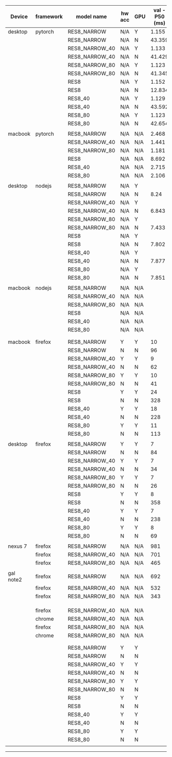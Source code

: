 | Device  |framework |    model name    | hw acc |  GPU  | val - P50  (ms) | val - P99  (ms) | val-acc (%) | test - P50  (ms) | val - P99  (ms) | test-acc (%) | notes                                                                 |
|---------|----------|------------------|--------|-------|-----------------|-----------------|-------------|------------------|-----------------|--------------|-----------------------------------------------------------------------|
| desktop | pytorch  | RES8_NARROW      | N/A    | Y     | 1.155           | 1.5432          | 91.10       | 1.156            | 1.442           | 91.19        |                                                                       |
|         |          | RES8_NARROW      | N/A    | N     | 43.359          | 67.245          | 91.10       | 43.551           | 67.366          | 91.19        |                                                                       |
|         |          | RES8_NARROW_40   | N/A    | Y     | 1.133           | 1.498           | 90.03       | 1.142            | 1.53            | 91.00        |                                                                       |
|         |          | RES8_NARROW_40   | N/A    | N     | 41.429          | 66.6311         | 90.03       | 41.658           | 66.83           | 91.00        |                                                                       |
|         |          | RES8_NARROW_80   | N/A    | Y     | 1.123           | 2.076           | 85.76       | 1.12             | 1.349           | 85.83        |                                                                       |
|         |          | RES8_NARROW_80   | N/A    | N     | 41.345          | 66.77           | 85.76       | 40.155           | 66.599          | 85.83        |                                                                       |
|         |          | RES8             | N/A    | Y     | 1.152           | 1.915           | 94.62       | 1.162            | 1.753           | 94.34        |                                                                       |
|         |          | RES8             | N/A    | N     | 12.834          | 67.382          | 94.62       | 12.695           | 66.576          | 94.34        |                                                                       |
|         |          | RES8_40          | N/A    | Y     | 1.129           | 1.882           | 94.07       | 1.129            | 1.7966          | 94.18        |                                                                       |
|         |          | RES8_40          | N/A    | N     | 43.592          | 66.896          | 94.07       | 43.637           | 66.921          | 94.18        |                                                                       |
|         |          | RES8_80          | N/A    | Y     | 1.123           | 1.175           | 91.29       | 1.129            | 1.199           | 91.29        |                                                                       |
|         |          | RES8_80          | N/A    | N     | 42.654          | 66.770          | 91.29       | 42.666           | 66.73           | 91.29        |                                                                       |
|         |          |                  |        |       |                 |                 |             |                  |                 |              |                                                                       |
| macbook | pytorch  | RES8_NARROW      | N/A    | N/A   | 2.468           | 3.586           | 90.87       | 2.457            | 2.987           | 91.16        |                                                                       |
|         |          | RES8_NARROW_40   | N/A    | N/A   | 1.441           | 2.574           | 89.93       | 1.344            | 2.692           | 90.84        |                                                                       |
|         |          | RES8_NARROW_80   | N/A    | N/A   | 1.181           | 2.331           | 85.82       | 1.178            | 1.786           | 85.64        |                                                                       |
|         |          | RES8             | N/A    | N/A   | 8.692           | 9.615           | 94.66       | 8.706            | 10.55           | 94.15        |                                                                       |
|         |          | RES8_40          | N/A    | N/A   | 2.715           | 5.389           | 94.17       | 2.706            | 4.631           | 93.79        |                                                                       |
|         |          | RES8_80          | N/A    | N/A   | 2.106           | 3.422           | 91.45       | 2.082            | 2.239           | 91.36        |                                                                       |
|         |          |                  |        |       |                 |                 |             |                  |                 |              |                                                                       |
| desktop | nodejs   | RES8_NARROW      | N/A    | Y     |                 |                 |             |                  |                 |              |                                                                       |
|         |          | RES8_NARROW      | N/A    | N     | 8.24            | 12.947          | 90.77       | 7.318            | 11.308          | 91.36        |                                                                       |
|         |          | RES8_NARROW_40   | N/A    | Y     |                 |                 |             |                  |                 |              |                                                                       |
|         |          | RES8_NARROW_40   | N/A    | N     | 6.843           | 10.413          | 89.80       | 7.41             | 11.61           | 90.19        |                                                                       |
|         |          | RES8_NARROW_80   | N/A    | Y     |                 |                 |             |                  |                 |              |                                                                       |
|         |          | RES8_NARROW_80   | N/A    | N     | 7.433           | 11.247          | 85.95       | 7.634            | 11.251          | 85.51        |                                                                       |
|         |          | RES8             | N/A    | Y     |                 |                 |             |                  |                 |              |                                                                       |
|         |          | RES8             | N/A    | N     | 7.802           | 25.811          | 94.40       | 8.071            | 25.54           | 93.99        |                                                                       |
|         |          | RES8_40          | N/A    | Y     |                 |                 |             |                  |                 |              |                                                                       |
|         |          | RES8_40          | N/A    | N     | 7.877           | 13.167          | 93.70       | 7.969            | 12.543          | 94.28        |                                                                       |
|         |          | RES8_80          | N/A    | Y     |                 |                 |             |                  |                 |              |                                                                       |
|         |          | RES8_80          | N/A    | N     | 7.851           | 12.014          | 90.26       | 8.219            | 12.803          | 90.80        |                                                                       |
|         |          |                  |        |       |                 |                 |             |                  |                 |              |                                                                       |
| macbook | nodejs   | RES8_NARROW      | N/A    | N/A   |                 |                 |             |                  |                 |              |                                                                       |
|         |          | RES8_NARROW_40   | N/A    | N/A   |                 |                 |             |                  |                 |              |                                                                       |
|         |          | RES8_NARROW_80   | N/A    | N/A   |                 |                 |             |                  |                 |              |                                                                       |
|         |          | RES8             | N/A    | N/A   |                 |                 |             |                  |                 |              |                                                                       |
|         |          | RES8_40          | N/A    | N/A   |                 |                 |             |                  |                 |              |                                                                       |
|         |          | RES8_80          | N/A    | N/A   |                 |                 |             |                  |                 |              |                                                                       |
|         |          |                  |        |       |                 |                 |             |                  |                 |              |                                                                       |
|         |          |                  |        |       |                 |                 |             |                  |                 |              |                                                                       |
| macbook | firefox  | RES8_NARROW      | Y      | Y     | 10              | 23              | 90.33       | 10               | 23              | 90.78        |                                                                       |
|         |          | RES8_NARROW      | N      | N     | 96              | 152.1           | 90.33       | 94               | 149.22          | 90.78        |                                                                       |
|         |          | RES8_NARROW_40   | Y      | Y     | 9               | 23              | 88.84       | 9                | 23              | 88.99        |                                                                       |
|         |          | RES8_NARROW_40   | N      | N     | 62              | 101.1           | 88.84       | 61               | 101.22          | 88.99        |                                                                       |
|         |          | RES8_NARROW_80   | Y      | Y     | 10              | 24              | 85.09       | 9                | 24              | 84.9         |                                                                       |
|         |          | RES8_NARROW_80   | N      | N     | 41              | 85              | 85.09       | 41               | 72              | 84.9         |                                                                       |
|         |          | RES8             | Y      | Y     | 24              | 47              | 94.11       | 24               | 40              | 93.96        |                                                                       |
|         |          | RES8             | N      | N     | 328             | 393             | 94.11       | 338              | 396             | 93.96        |                                                                       |
|         |          | RES8_40          | Y      | Y     | 18              | 32              | 93.92       | 17               | 32              | 93.99        |                                                                       |
|         |          | RES8_40          | N      | N     | 228             | 292.1           | 93.92       | 227              | 281.22          | 93.99        |                                                                       |
|         |          | RES8_80          | Y      | Y     | 11              | 24              | 90.78       | 11               | 29.22           | 91.23        |                                                                       |
|         |          | RES8_80          | N      | N     | 113             | 164             | 90.78       | 114              | 162             | 91.23        |                                                                       |
|         |          |                  |        |       |                 |                 |             |                  |                 |              |                                                                       |
| desktop | firefox  | RES8_NARROW      | Y      | Y     | 7               | 26              | 90.42       | 7                | 28              | 90.91        |                                                                       |
|         |          | RES8_NARROW      | N      | N     | 84              | 127.1           | 90.42       | 86               | 126             | 90.91        |                                                                       |
|         |          | RES8_NARROW_40   | Y      | Y     | 7               | 16              | 88.97       | 7                | 16              | 89.15        |                                                                       |
|         |          | RES8_NARROW_40   | N      | N     | 34              | 81              | 88.97       | 36               | 93.22           | 89.15        |                                                                       |
|         |          | RES8_NARROW_80   | Y      | Y     | 7               | 16              | 85.12       | 7                | 16              | 84.96        |                                                                       |
|         |          | RES8_NARROW_80   | N      | N     | 26              | 35              | 85.12       | 27               | 39              | 84.96        |                                                                       |
|         |          | RES8             | Y      | Y     | 8               | 17              | 94.21       | 8                | 17              | 94.06        |                                                                       |
|         |          | RES8             | N      | N     | 358             | 420.1           | 94.21       | 354              | 413             | 94.06        |                                                                       |
|         |          | RES8_40          | Y      | Y     | 7               | 16              | 93.89       | 7                | 16              | 93.96        |                                                                       |
|         |          | RES8_40          | N      | N     | 238             | 297             | 93.89       | 239              | 297             | 93.96        |                                                                       |
|         |          | RES8_80          | Y      | Y     | 8               | 17              | 90.81       | 7                | 16              | 91.26        |                                                                       |
|         |          | RES8_80          | N      | N     | 69              | 147             | 90.81       | 67               | 112.22          | 91.26        |                                                                       |
|         |          |                  |        |       |                 |                 |             |                  |                 |              |                                                                       |
| nexus 7 | firefox  | RES8_NARROW      | N/A    | N/A   | 981             | 1340            | 90.35       | 999              | 1382.22         | 90.94        |                                                                       |
|         | firefox  | RES8_NARROW_40   | N/A    | N/A   | 701             | 1137.2          | 88.96       | 714              | 1136            | 89.37        |                                                                       |
|         | firefox  | RES8_NARROW_80   | N/A    | N/A   | 465             | 916.2           | 85.15       | 465              | 936.88          | 84.96        |                                                                       |
|         |          |                  |        |       |                 |                 |             |                  |                 |              |                                                                       |
|gal note2| firefox  | RES8_NARROW      | N/A    | N/A   | 692             | 1006            | 90.35       | 720              | 1018            | 89.12        |                                                                       |
|         | firefox  | RES8_NARROW_40   | N/A    | N/A   | 532             | 850             | 88.96       | 535              | 857             | 89.37        |                                                                       |
|         | firefox  | RES8_NARROW_80   | N/A    | N/A   | 343             | 666             | 85.15       | 345              | 601             | 84.96        |                                                                       |
|         |          |                  |        |       |                 |                 |             |                  |                 |              |                                                                       |
|         |          |                  |        |       |                 |                 |             |                  |                 |              |                                                                       |
|         |          |                  |        |       |                 |                 |             |                  |                 |              |                                                                       |
|         | firefox  | RES8_NARROW_40   | N/A    | N/A   |                 |                 |             |                  |                 |              |                                                                       |
|         | chrome   | RES8_NARROW_40   | N/A    | N/A   |                 |                 |             |                  |                 |              |                                                                       |
|         | firefox  | RES8_NARROW_80   | N/A    | N/A   |                 |                 |             |                  |                 |              |                                                                       |
|         | chrome   | RES8_NARROW_80   | N/A    | N/A   |                 |                 |             |                  |                 |              |                                                                       |
|         |          |                  |        |       |                 |                 |             |                  |                 |              |                                                                       |
|         |          |                  |        |       |                 |                 |             |                  |                 |              |                                                                       |
|         |          | RES8_NARROW      | Y      | Y     |                 |                 |             |                  |                 |              |                                                                       |
|         |          | RES8_NARROW      | N      | N     |                 |                 |             |                  |                 |              |                                                                       |
|         |          | RES8_NARROW_40   | Y      | Y     |                 |                 |             |                  |                 |              |                                                                       |
|         |          | RES8_NARROW_40   | N      | N     |                 |                 |             |                  |                 |              |                                                                       |
|         |          | RES8_NARROW_80   | Y      | Y     |                 |                 |             |                  |                 |              |                                                                       |
|         |          | RES8_NARROW_80   | N      | N     |                 |                 |             |                  |                 |              |                                                                       |
|         |          | RES8             | Y      | Y     |                 |                 |             |                  |                 |              |                                                                       |
|         |          | RES8             | N      | N     |                 |                 |             |                  |                 |              |                                                                       |
|         |          | RES8_40          | Y      | Y     |                 |                 |             |                  |                 |              |                                                                       |
|         |          | RES8_40          | N      | N     |                 |                 |             |                  |                 |              |                                                                       |
|         |          | RES8_80          | Y      | Y     |                 |                 |             |                  |                 |              |                                                                       |
|         |          | RES8_80          | N      | N     |                 |                 |             |                  |                 |              |                                                                       |
|         |          |                  |        |       |                 |                 |             |                  |                 |              |                                                                       |
-----

